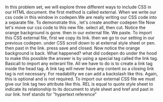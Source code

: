 In this problem set, we will explore three different ways to include CSS in our HTML document.
the first method is called external.
When we write our css code in this window in codepen.We are really writing our CSS code into a separate file. 
To demonstrate this , let's create another codepen file
Now let's move our css code to this new file.
select all, then cut.
Notice the orange background is gone.
then in our external file. 
We paste. To import this CSS external file, first we copy its link. 
then we go to our setting in our previous codepen.
under CSS  scroll down to at external style sheet or pen.
then past in the link. 
press save and closed. 
Now notice the orange background is back. What happened? what did codepen do under the hood to make this possible
the answer is by using a special tag called the link tag. 
Basicall to import any exteranl file.
All we have to do is to create a link tag inside the head tag. 
A link tag will never have any content so a closing link tag is not necessary. 
For readablilty we can add a backslash like this.
Again, this is optional and is not required.
To import our external CSS file we must give our link tag two attribute like this. 
REL is equal to quote style sheet
to indicate its relationship to its document to style sheet
and href and past in our link. 
href stands for "hypertext reference"

